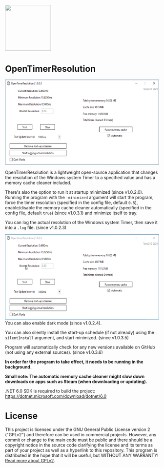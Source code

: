 <img src="https://github.com/TorniX0/OpenTimerResolution/raw/main/src/program.ico" width="150" height="150">

# OpenTimerResolution

<img src="https://github.com/TorniX0/OpenTimerResolution/raw/main/repo_imgs/OpenTimerResolution_preview.png" width="603.8461538461538" height="278.4615384615385">

OpenTimerResolution is a lightweight open-source application that changes the resolution of the Windows system Timer to a specified value and has a memory cache cleaner included.

There's also the option to run it at startup minimized (since v1.0.2.0). 
Running the program with the `-minimized` argument will start the program, force the timer resolution (specified in the config file, default `0.5`), enable/disable the memory cache cleaner automatically (specified in the config file, default `true`) (since v1.0.3.1) and minimize itself to tray. 

You can log the actual resolution of the Windows system Timer, then save it into a `.log` file. (since v1.0.2.3)

<img src="https://github.com/TorniX0/OpenTimerResolution/raw/main/repo_imgs/dark_mode.gif" width="603.8461538461538" height="278.4615384615385">
You can also enable dark mode (since v1.0.2.4).

You can also silently install the start-up schedule (if not already) using the `-silentInstall` argument, and start minimized. (since v1.0.3.5)

Program will automatically check for any new versions available on GitHub (not using any external sources). (since v1.0.3.6)

**In order for the program to take effect, it needs to be running in the background.** 

**Small note: The automatic memory cache cleaner might slow down downloads on apps such as Steam (when downloading or updating).**

.NET 6.0 SDK is required to build the project: https://dotnet.microsoft.com/download/dotnet/6.0


# License

This project is licensed under the GNU General Public License version 2 ("GPLv2") and therefore can be used in commercial projects. However, any commit or change to the main code must be public and there should be a copyright notice in the source code clarifying the license and its terms as part of your project as well as a hyperlink to this repository. This program is distributed in the hope that it will be useful, but WITHOUT ANY WARRANTY! [Read more about GPLv2](https://www.gnu.org/licenses/old-licenses/gpl-2.0.en.html).
